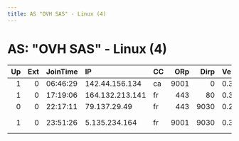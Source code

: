 ```yaml
---
title: AS "OVH SAS" - Linux (4)
---
```


# AS: "OVH SAS" - Linux (4)

|   Up |   Ext | JoinTime   | IP              | CC   |   ORp |   Dirp | Version   | Contact                   | Nickname            |   eFamMembers |
|-----:|------:|:-----------|:----------------|:-----|------:|-------:|:----------|:--------------------------|:--------------------|--------------:|
|    1 |     0 | 06:46:29   | 142.44.156.134  | ca   |  9001 |      0 | 0.3.0.10  | flank.ballast.maverick.ch | IFTORISMEANDTORWOWn |             2 |
|    1 |     0 | 17:19:06   | 164.132.213.141 | fr   |   443 |     80 | 0.3.0.10  | None                      | Chaoslink           |             1 |
|    0 |     0 | 22:17:11   | 79.137.29.49    | fr   |   443 |   9030 | 0.2.9.11  | None                      | novek84rh483        |             1 |
|    1 |     0 | 23:51:26   | 5.135.234.164   | fr   |  9001 |   9030 | 0.3.0.10  | root"at"hacked dot comp   | HackedComputer      |             1 |
